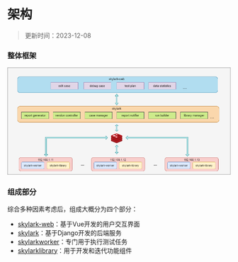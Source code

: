 # 架构

> 更新时间：2023-12-08


### 整体框架
![](public/icons/framework.png)

### 组成部分
综合多种因素考虑后，组成大概分为四个部分：
* [skylark-web](https://github.com/delav/skylark-web)：基于Vue开发的用户交互界面
* [skylark](https://github.com/delav/skylark)：基于Django开发的后端服务
* [skylarkworker](https://github.com/delav/skylarkworker)：专门用于执行测试任务
* [skylarklibrary](https://github.com/delav/skylarklibrary)：用于开发和迭代功能组件
